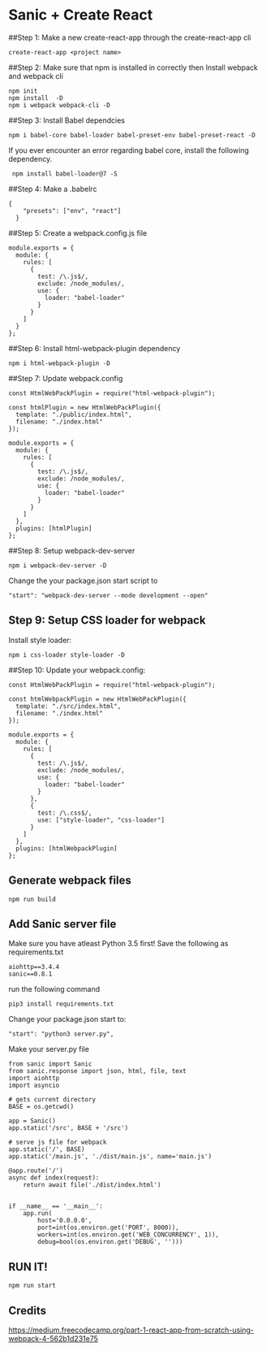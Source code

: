 # Sanic + Create React 

##Step 1: Make a new create-react-app through the create-react-app cli
```
create-react-app <project name>
```

##Step 2:  Make sure that npm is installed in correctly then Install webpack and webpack cli 
```
npm init
npm install  -D
npm i webpack webpack-cli -D
```

##Step 3: Install Babel dependcies
```
npm i babel-core babel-loader babel-preset-env babel-preset-react -D
```
If you ever encounter an error regarding babel core, install the following dependency.

```
 npm install babel-loader@7 -S
```
##Step 4: Make a .babelrc
```
{
    "presets": ["env", "react"]
  }
```
##Step 5: Create a webpack.config.js file
```
module.exports = {
  module: {
    rules: [
      {
        test: /\.js$/,
        exclude: /node_modules/,
        use: {
          loader: "babel-loader"
        }
      }
    ]
  }
};
```

##Step 6: Install html-webpack-plugin dependency
```
npm i html-webpack-plugin -D
```

##Step 7: Update webpack.config
```
const HtmlWebPackPlugin = require("html-webpack-plugin");

const htmlPlugin = new HtmlWebPackPlugin({
  template: "./public/index.html",
  filename: "./index.html"
});

module.exports = {
  module: {
    rules: [
      {
        test: /\.js$/,
        exclude: /node_modules/,
        use: {
          loader: "babel-loader"
        }
      }
    ]
  },
  plugins: [htmlPlugin]
};
```

##Step 8: Setup webpack-dev-server
```
npm i webpack-dev-server -D
```
Change the your package.json start script to
```
"start": "webpack-dev-server --mode development --open"
```

## Step 9: Setup CSS loader for webpack
Install style loader:

```
npm i css-loader style-loader -D
```


##Step 10: Update your webpack.config:

```
const HtmlWebPackPlugin = require("html-webpack-plugin");

const htmlWebpackPlugin = new HtmlWebPackPlugin({
  template: "./src/index.html",
  filename: "./index.html"
});

module.exports = {
  module: {
    rules: [
      {
        test: /\.js$/,
        exclude: /node_modules/,
        use: {
          loader: "babel-loader"
        }
      },
      {
        test: /\.css$/,
        use: ["style-loader", "css-loader"]
      }
    ]
  },
  plugins: [htmlWebpackPlugin]
};
```

## Generate webpack files
```
npm run build
```

## Add Sanic server file
Make sure you have atleast Python 3.5 first!
Save the following as requirements.txt
```
aiohttp==3.4.4
sanic==0.8.1
```
run the following command
```
pip3 install requirements.txt
```

Change your package.json start to:
```
"start": "python3 server.py",
```

Make your server.py file

```
from sanic import Sanic
from sanic.response import json, html, file, text
import aiohttp
import asyncio

# gets current directory
BASE = os.getcwd()

app = Sanic()
app.static('/src', BASE + '/src')

# serve js file for webpack
app.static('/', BASE)
app.static('/main.js', './dist/main.js', name='main.js')

@app.route('/')
async def index(request):
    return await file('./dist/index.html')


if __name__ == '__main__':
    app.run(
        host='0.0.0.0',
        port=int(os.environ.get('PORT', 8000)),
        workers=int(os.environ.get('WEB_CONCURRENCY', 1)),
        debug=bool(os.environ.get('DEBUG', '')))
```


## RUN IT!
```
npm run start
```

## Credits
https://medium.freecodecamp.org/part-1-react-app-from-scratch-using-webpack-4-562b1d231e75

